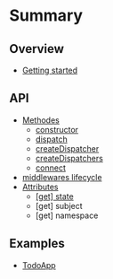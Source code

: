 # Summary

## Overview

* [Getting started](README.md)

## API

* [Methodes](methods.md)
  * [constructor](constructor.md)
  * [dispatch](dispatch.md)
  * [createDispatcher](createdispatcher.md)
  * [createDispatchers](createdispatchers.md)
  * [connect](connect.md)
* [middlewares lifecycle](middlewares-lifecycle.md)
* [Attributes](attributes.md)
  * [\[get\] state](attributes/read-only-state.md)
  * \[get\] subject
  * \[get\] namespace

## Examples

* [TodoApp](examples/todoapp.md)

